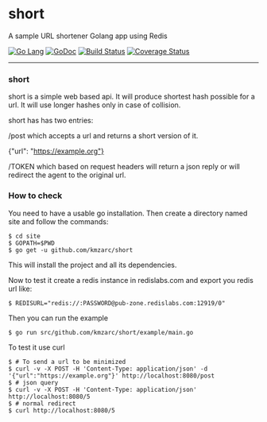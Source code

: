 # short
A sample URL shortener Golang app using Redis

[![Go Lang](http://kavehmz.github.io/static/gopher/gopher-front.svg)](https://golang.org/)
[![GoDoc](https://godoc.org/github.com/kmzarc/short?status.svg)](https://godoc.org/github.com/kmzarc/short)
[![Build Status](https://travis-ci.org/kmzarc/short.svg?branch=master)](https://travis-ci.org/kmzarch/short)
[![Coverage Status](https://coveralls.io/repos/github/kmzarc/short/badge.svg?branch=master)](https://coveralls.io/github/kmzarc/short?branch=master)

---
### short
short is a simple web based api. It will produce shortest hash possible for a url. It will use longer hashes only in case of collision.

short has has two entries:

/post which accepts a url and returns a short version of it.

{"url": "https://example.org"}

/TOKEN which based on request headers will return a json reply or will redirect the agent to the original url.


### How to check

You need to have a usable go installation. Then create a directory named site and follow the commands:

```
$ cd site
$ GOPATH=$PWD
$ go get -u github.com/kmzarc/short
```

This will install the project and all its dependencies.

Now to test it create a redis instance in redislabs.com and export you redis url like:

```$ REDISURL="redis://:PASSWORD@pub-zone.redislabs.com:12919/0"```

Then you can run the example

```$ go run src/github.com/kmzarc/short/example/main.go```

To test it use curl

```
$ # To send a url to be minimized
$ curl -v -X POST -H 'Content-Type: application/json' -d '{"url":"https://example.org"}' http://localhost:8080/post
$ # json query
$ curl -v -X POST -H 'Content-Type: application/json'  http://localhost:8080/5
$ # normal redirect
$ curl http://localhost:8080/5
```
